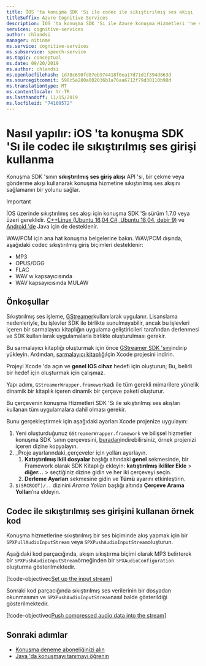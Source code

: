 ```yaml
---
title: İOS 'ta konuşma SDK 'Sı ile codec ile sıkıştırılmış ses akışı
titleSuffix: Azure Cognitive Services
description: İOS 'ta konuşma SDK 'Sı ile Azure konuşma Hizmetleri 'ne sıkıştırılmış ses akışını nasıl sağlayacağınızı öğrenin.
services: cognitive-services
author: chlandsi
manager: nitinme
ms.service: cognitive-services
ms.subservice: speech-service
ms.topic: conceptual
ms.date: 09/20/2019
ms.author: chlandsi
ms.openlocfilehash: 1d78c690fd07eb974418f0ea17d71d1f394d863d
ms.sourcegitcommit: 598c5a280a002036b1a76aa6712f79d30110b98d
ms.translationtype: MT
ms.contentlocale: tr-TR
ms.lasthandoff: 11/15/2019
ms.locfileid: "74109572"
---
```

# <a name="how-to-use-codec-compressed-audio-input-with-the-speech-sdk-on-ios"></a>Nasıl yapılır: iOS 'ta konuşma SDK 'Sı ile codec ile sıkıştırılmış ses girişi kullanma

Konuşma SDK 'sının **sıkıştırılmış ses giriş akışı** API 'si, bir çekme veya gönderme akışı kullanarak konuşma hizmetine sıkıştırılmış ses akışını sağlamanın bir yolunu sağlar.

> [!IMPORTANT]
> İOS üzerinde sıkıştırılmış ses akışı için konuşma SDK 'Sı sürüm 1.7.0 veya üzeri gereklidir. [ C++Linux (Ubuntu 16,04 C#, Ubuntu 18,04, debir 9)](how-to-use-codec-compressed-audio-input-streams.md) ve [Android 'de](how-to-use-codec-compressed-audio-input-streams-android.md) Java için de desteklenir.

WAV/PCM için ana hat konuşma belgelerine bakın. WAV/PCM dışında, aşağıdaki codec sıkıştırılmış giriş biçimleri desteklenir:

- MP3
- OPUS/OGG
- FLAC
- WAV w kapsayıcısında
- WAV kapsayıcısında MULAW

## <a name="prerequisites"></a>Önkoşullar

Sıkıştırılmış ses işleme, [GStreamer](https://gstreamer.freedesktop.org)kullanılarak uygulanır. Lisanslama nedenleriyle, bu işlevler SDK ile birlikte sunulmayabilir, ancak bu işlevleri içeren bir sarmalayıcı kitaplığın uygulama geliştiricileri tarafından derlenmesi ve SDK kullanılarak uygulamalarla birlikte oluşturulması gerekir.

Bu sarmalayıcı kitaplığı oluşturmak için önce [GStreamer SDK 'sını](https://gstreamer.freedesktop.org/data/pkg/ios/1.16.0/gstreamer-1.0-devel-1.16.0-ios-universal.pkg)indirip yükleyin. Ardından, [sarmalayıcı kitaplığı](https://github.com/Azure-Samples/cognitive-services-speech-sdk/tree/master/samples/objective-c/ios/compressed-streams/GStreamerWrapper)Için Xcode projesini indirin.

Projeyi Xcode 'da açın ve **genel IOS cihaz** hedefi için oluşturun; Bu, belirli bir hedef için oluşturmak için çalışmaz.

Yapı adımı, `GStreamerWrapper.framework`adı ile tüm gerekli mimarilere yönelik dinamik bir kitaplık içeren dinamik bir çerçeve paketi oluşturur.

Bu çerçevenin konuşma Hizmetleri SDK 'Sı ile sıkıştırılmış ses akışları kullanan tüm uygulamalara dahil olması gerekir.

Bunu gerçekleştirmek için aşağıdaki ayarları Xcode projenize uygulayın:

1. Yeni oluşturduğunuz `GStreamerWrapper.framework` ve bilişsel hizmetler konuşma SDK 'sının çerçevesini, [buradan](https://aka.ms/csspeech/iosbinary)indirebilirsiniz, örnek projenizi içeren dizine kopyalayın.
1. _Proje ayarlarındaki_çerçeveler için yolları ayarlayın.
   1. **Katıştırılmış Ikili dosyalar** başlığı altındaki **genel** sekmesinde, bir Framework olarak SDK Kitaplığı ekleyin: **katıştırılmış ikililer Ekle** > **diğer...** > seçtiğiniz dizine gidin ve her iki çerçeveyi seçin.
   1. **Derleme Ayarları** sekmesine gidin ve **Tümü** ayarını etkinleştirin.
1. `$(SRCROOT)/..` dizinini _Arama Yolları_ başlığı altında **Çerçeve Arama Yolları**’na ekleyin.

## <a name="example-code-using-codec-compressed-audio-input"></a>Codec ile sıkıştırılmış ses girişini kullanan örnek kod

Konuşma hizmetlerine sıkıştırılmış bir ses biçiminde akış yapmak için bir `SPXPullAudioInputStream` veya `SPXPushAudioInputStream`oluşturun.

Aşağıdaki kod parçacığında, akışın sıkıştırma biçimi olarak MP3 belirterek bir `SPXPushAudioInputStream`örneğinden bir `SPXAudioConfiguration` oluşturma gösterilmektedir.

[!code-objectivec[Set up the input stream](~/samples-cognitive-services-speech-sdk/samples/objective-c/ios/compressed-streams/CompressedStreamsSample/CompressedStreamsSample/ViewController.m?range=66-77&highlight=2-11)]

Sonraki kod parçacığında sıkıştırılmış ses verilerinin bir dosyadan okunmasının ve `SPXPushAudioInputStream`nasıl balde gösterildiği gösterilmektedir.

[!code-objectivec[Push compressed audio data into the stream](~/samples-cognitive-services-speech-sdk/samples/objective-c/ios/compressed-streams/CompressedStreamsSample/CompressedStreamsSample/ViewController.m?range=105-151&highlight=19-44)]

## <a name="next-steps"></a>Sonraki adımlar

- [Konuşma deneme aboneliğinizi alın](https://azure.microsoft.com/try/cognitive-services/)
- [Java 'da konuşmayı tanımayı öğrenin](~/articles/cognitive-services/Speech-Service/quickstarts/speech-to-text-from-microphone.md?pivots=programming-language-java)
